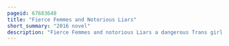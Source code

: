 ```yaml
---
pageid: 67683648
title: "Fierce Femmes and Notorious Liars"
short_summary: "2016 novel"
description: "Fierce Femmes and notorious Liars a dangerous Trans girl's confabulous Memoir is a canadian Book by kai Cheng Thom. A Surrealist Novel, it follows an unnamed Transgender Woman Protagonist who leaves Home at a young Age to live on the Street of Miracles—Where various Sex Work takes place—with other 'Femmes'. After one is killed Others form a Gang and begin attacking Men in the Street."
---
```

